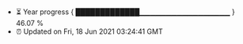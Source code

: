 - ⏳ Year progress { █████████████▁▁▁▁▁▁▁▁▁▁▁▁▁▁▁▁▁ } 46.07 %
- ⏰ Updated on Fri, 18 Jun 2021 03:24:41 GMT

